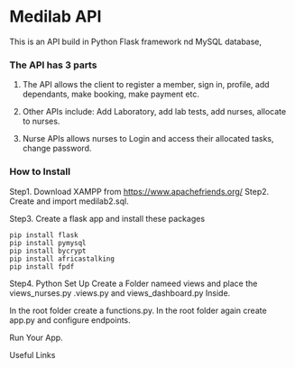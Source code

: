 # Medilab API
This is an API build in Python Flask framework nd MySQL database,


### The API has 3 parts

1. The API allows the client to register a member, sign in, profile, add dependants, make booking, make payment etc. 

2. Other APIs include: Add Laboratory, add lab tests, add nurses, allocate to nurses.

3. Nurse APIs allows nurses to Login and access their allocated tasks, change password.


### How to Install
Step1. Download XAMPP from https://www.apachefriends.org/
Step2. Create and import medilab2.sql.

Step3. Create a flask app and install these packages
```
pip install flask
pip install pymysql
pip install bycrypt
pip install africastalking
pip install fpdf
```
Step4. Python Set Up
Create a Folder nameed views and place the views_nurses.py .views.py and views_dashboard.py Inside.

In the root folder create a functions.py.
In the root folder again create app.py and configure endpoints.

Run Your App.

Useful Links





